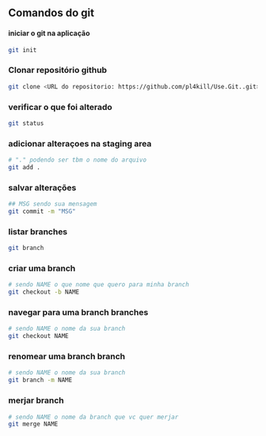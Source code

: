 ## Comandos do git


#### iniciar o git na aplicação
```bash
git init
```

### Clonar repositório github
```bash
git clone <URL do repositorio: https://github.com/pl4kill/Use.Git..git>
```

### verificar o que foi alterado
```bash
git status
```

### adicionar alteraçoes na staging area
```bash
# "." podendo ser tbm o nome do arquivo
git add . 
```

### salvar alterações
```bash
## MSG sendo sua mensagem
git commit -m "MSG"
```

### listar branches
```bash
git branch
```

### criar uma branch
```bash
# sendo NAME o que nome que quero para minha branch
git checkout -b NAME
```

### navegar para uma branch branches
```bash
# sendo NAME o nome da sua branch
git checkout NAME
```

### renomear uma branch branch
```bash
# sendo NAME o nome da sua branch
git branch -m NAME
```

### merjar branch
```bash
# sendo NAME o nome da branch que vc quer merjar
git merge NAME
```
